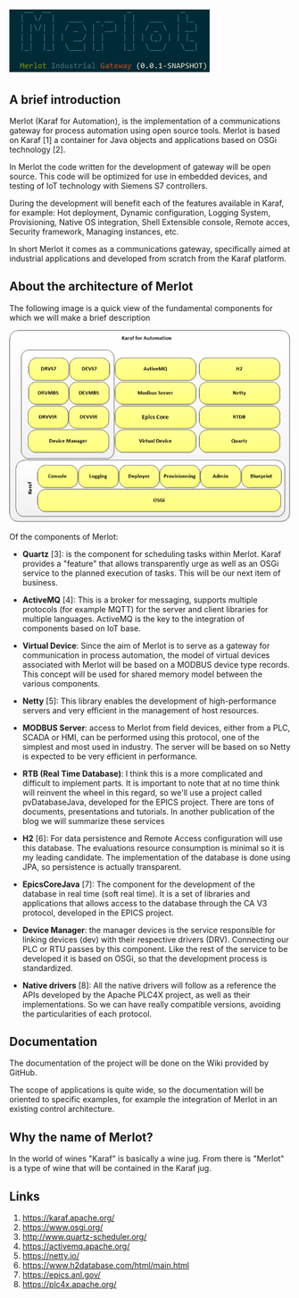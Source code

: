 
# ![00_01_intro.png](https://raw.githubusercontent.com/glcj/Merlot/master/docs/imgs/00_01_intro.png)

## A brief introduction

Merlot (Karaf for Automation), is the implementation of a communications gateway for process automation using open source tools. Merlot is based on Karaf [1] a container for Java objects and applications based on OSGi technology [2].

In Merlot the code written for the development of gateway will be open source. This code will be optimized for use in embedded devices, and testing of IoT technology with Siemens S7 controllers.

During the development will benefit each of the features available in Karaf, for example: Hot deployment, Dynamic configuration, Logging System, Provisioning, Native OS integration, Shell Extensible console, Remote acces, Security framework, Managing instances, etc.

In short Merlot it comes as a communications gateway, specifically aimed at industrial applications and developed from scratch from the Karaf platform.

## About the architecture of Merlot

The following image is a quick view of the fundamental components for which we will make a brief description

![00_02_arquitectura.png](https://raw.githubusercontent.com/glcj/Merlot/master/docs/imgs/00_02_arquitectura.png)

Of the components of Merlot:

* **Quartz** [3]: is the component for scheduling tasks within Merlot. Karaf provides a "feature" that allows transparently urge as well as an OSGi service to the planned execution of tasks. This will be our next item of business.

* **ActiveMQ** [4]: This is a broker for messaging, supports multiple protocols (for example MQTT) for the server and client libraries for multiple languages. ActiveMQ is the key to the integration of components based on IoT base.

* **Virtual Device**: Since the aim of Merlot is to serve as a gateway for communication in process automation, the model of virtual devices associated with Merlot will be based on a MODBUS device type records. This concept will be used for shared memory model between the various components.

* **Netty** [5]: This library enables the development of high-performance servers and very efficient in the management of host resources.

* **MODBUS Server**: access to Merlot from field devices, either from a PLC, SCADA or HMI, can be performed using this protocol, one of the simplest and most used in industry. The server will be based on so Netty is expected to be very efficient in performance.

* **RTB (Real Time Database)**: I think this is a more complicated and difficult to implement parts. It is important to note that at no time think will reinvent the wheel in this regard, so we'll use a project called pvDatabaseJava, developed for the EPICS project. There are tons of documents, presentations and tutorials. In another publication of the blog  we will summarize these services

* **H2** [6]: For data persistence and Remote Access configuration will use this database. The evaluations resource consumption is minimal so it is my leading candidate. The implementation of the database is done using JPA, so persistence is actually transparent.

* **EpicsCoreJava** [7]: The component for the development of the database in real time (soft real time). It is a set of libraries and applications that allows access to the database through the CA V3 protocol, developed in the EPICS project.

* **Device Manager**: the manager devices is the service responsible for linking devices (dev) with their respective drivers (DRV). Connecting our PLC or RTU passes by this component. Like the rest of the service to be developed it is based on OSGi, so that the development process is standardized.

* **Native drivers** [8]: All the native drivers will follow as a reference the APIs developed by the Apache PLC4X project, as well as their implementations. So we can have really compatible versions, avoiding the particularities of each protocol.

## Documentation

The documentation of the project will be done on the Wiki provided by GitHub.

The scope of applications is quite wide, so the documentation will be oriented to specific examples, for example the integration of Merlot in an existing control architecture.

## Why the name of Merlot?

In the world of wines "Karaf" is basically a wine jug. From there is "Merlot" is a type of wine that will be contained in the Karaf jug.

## Links
1. https://karaf.apache.org/
2. https://www.osgi.org/
3. http://www.quartz-scheduler.org/
4. https://activemq.apache.org/
5. https://netty.io/
6. https://www.h2database.com/html/main.html
7. https://epics.anl.gov/
8. https://plc4x.apache.org/
